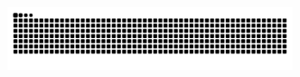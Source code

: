 <div align="center">
  <img src="https://github.com/mehara-rothila/mehara-rothila/blob/output/github-contribution-grid-snake.svg" alt="snake" />
</div>

